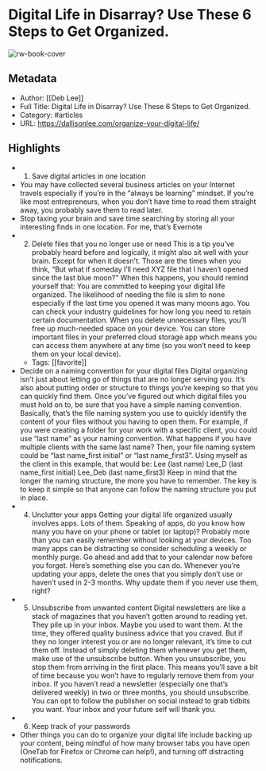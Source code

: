 # Digital Life in Disarray? Use These 6 Steps to Get Organized.

![rw-book-cover](https://readwise-assets.s3.amazonaws.com/static/images/article2.74d541386bbf.png)

## Metadata
- Author: [[Deb Lee]]
- Full Title: Digital Life in Disarray? Use These 6 Steps to Get Organized.
- Category: #articles
- URL: https://dallisonlee.com/organize-your-digital-life/

## Highlights
- 1. Save digital articles in one location
- You may have collected several business articles on your Internet travels especially if you’re in the “always be learning” mindset. If you’re like most entrepreneurs, when you don’t have time to read them straight away, you probably save them to read later.
- Stop taxing your brain and save time searching by storing all your interesting finds in one location. For me, that’s Evernote
- 2. Delete files that you no longer use or need
  This is a tip you’ve probably heard before and logically, it might also sit well with your brain. Except for when it doesn’t. Those are the times when you think, “But what if someday I’ll need XYZ file that I haven’t opened since the last blue moon?”
  When this happens, you should remind yourself that:
  You are committed to keeping your digital life organized.
  The likelihood of needing the file is slim to none especially if the last time you opened it was many moons ago.
  You can check your industry guidelines for how long you need to retain certain documentation.
  When you delete unnecessary files, you’ll free up much-needed space on your device.
  You can store important files in your preferred cloud storage app which means you can access them anywhere at any time (so you won’t need to keep them on your local device).
    - Tags: [[favorite]] 
- Decide on a naming convention for your digital files
  Digital organizing isn’t just about letting go of things that are no longer serving you. It’s also about putting order or structure to things you’re keeping so that you can quickly find them.
  Once you’ve figured out which digital files you must hold on to, be sure that you have a simple naming convention. Basically, that’s the file naming system you use to quickly identify the content of your files without you having to open them.
  For example, if you were creating a folder for your work with a specific client, you could use “last name” as your naming convention. What happens if you have multiple clients with the same last name? Then, your file naming system could be “last name_first initial” or “last name_first3”.
  Using myself as the client in this example, that would be:
  Lee (last name)
  Lee_D (last name_first initial)
  Lee_Deb (last name_first3)
  Keep in mind that the longer the naming structure, the more you have to remember. The key is to keep it simple so that anyone can follow the naming structure you put in place.
- 4. Unclutter your apps
  Getting your digital life organized usually involves apps. Lots of them. Speaking of apps, do you know how many you have on your phone or tablet (or laptop)?
  Probably more than you can easily remember without looking at your devices. Too many apps can be distracting so consider scheduling a weekly or monthly purge. Go ahead and add that to your calendar now before you forget.
  Here’s something else you can do. Whenever you’re updating your apps, delete the ones that you simply don’t use or haven’t used in 2-3 months. Why update them if you never use them, right?
- 5. Unsubscribe from unwanted content
  Digital newsletters are like a stack of magazines that you haven’t gotten around to reading yet. They pile up in your inbox. Maybe you used to want them. At the time, they offered quality business advice that you craved.
  But if they no longer interest you or are no longer relevant, it’s time to cut them off. Instead of simply deleting them whenever you get them, make use of the unsubscribe button.
  When you unsubscribe, you stop them from arriving in the first place. This means you’ll save a bit of time because you won’t have to regularly remove them from your inbox. If you haven’t read a newsletter (especially one that’s delivered weekly) in two or three months, you should unsubscribe. You can opt to follow the publisher on social instead to grab tidbits you want.
  Your inbox and your future self will thank you.
- 6. Keep track of your passwords
- Other things you can do to organize your digital life include backing up your content, being mindful of how many browser tabs you have open (OneTab for Firefox or Chrome can help!), and turning off distracting notifications.
